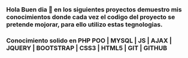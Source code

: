 ### Hola Buen dia 👋 en los siguientes proyectos demuestro mis conocimientos donde cada vez el codigo del proyecto se pretende mojorar, para ello utilizo estas tegnologias.
### Conocimiento solido en PHP POO | MYSQL | JS | AJAX | JQUERY | BOOTSTRAP | CSS3 | HTML5 | GIT | GITHUB
<!--
**jmidme/jmidme** is a ✨ _special_ ✨ repository because its `README.md` (this file) appears on your GitHub profile.
 
Here are some ideas to get you started:

- 🔭 I’m currently working on ...
- 🌱 I’m currently learning ...
- 👯 I’m looking to collaborate on ...
- 🤔 I’m looking for help with ...
- 💬 Ask me about ...
- 📫 How to reach me: ...
- 😄 Pronouns: ...
- ⚡ Fun fact: ...
-->
